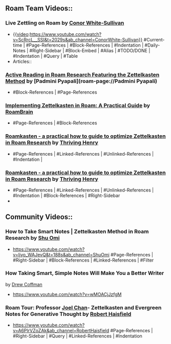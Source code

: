 ## Roam Team Videos::
### Live Zettling on Roam by [Conor White-Sullivan](<./Conor White-Sullivan.md>)
- {{[video](./video.md):https://www.youtube.com/watch?v=ScRrcL__SSI&t=2029s&ab_channel=ConorWhite-Sullivan}}
#Current-time | #Page-References | #Block-References | #Indentation | #Daily-Notes | #Right-Sidebar | #Block-Embed | #Alias | #TODO/DONE | #Indentation | #Query | #Table
- Articles::
### [Active Reading in Roam Research Featuring the Zettelkasten Method](https://padminipyapali.medium.com/zettelkasten-method-roam-research-f7b341f14fbd) by [Padmini Pyapali](roam-page://Padmini Pyapali)
- #Block-References | #Page-References
### [Implementing Zettelkasten in Roam: A Practical Guide](https://www.roambrain.com/implementing-zettelkasten-in-roam/) by [RoamBrain](./RoamBrain.md)
- #Page-References | #Block-References 
### [Roamkasten - a practical how to guide to optimize Zettelkasten in Roam Research](https://www.thrivinghenry.com/writings/roamkasten-a-practical-how-to-guide-to-optimize-zettelkasten-in-roam-research) by [Thriving Henry](<./Thriving Henry.md>)

- #Page-References | #Linked-References | #Unlinked-References | #Indentation |
### [Roamkasten - a practical how to guide to optimize Zettelkasten in Roam Research](https://www.thrivinghenry.com/writings/roamkasten-a-practical-how-to-guide-to-optimize-zettelkasten-in-roam-research) by [Thriving Henry](<./Thriving Henry.md>)
- #Page-References | #Linked-References | #Unlinked-References | #Indentation | #Block-References | #Right-Sidebar
- 
## Community Videos::
### How to Take Smart Notes | Zettelkasten Method in Roam Research by [Shu Omi](<./Shu Omi.md>)
- <https://www.youtube.com/watch?v=ljyo_WAJevQ&t=188s&ab_channel=ShuOmi>
#Page-References | #Right-Sidebar | #Block-References | #Linked-References | #Filter 
### How Taking Smart, Simple Notes Will Make You a Better Writer
by [Drew Coffman](<./Drew Coffman.md>)
- <https://www.youtube.com/watch?v=wMOACjJzfgM>
### Roam Tour: Professor [Joel Chan](<./Joel Chan.md>)- Zettelkasten and Evergreen Notes for Generative Thought by [Robert Haisfield](<./Robert Haisfield.md>)
- <https://www.youtube.com/watch?v=A6PIrVZoZAk&ab_channel=RobertHaisfield>
#Page-References | #Right-Sidebar | #Query | #Linked-References | #Indentation 